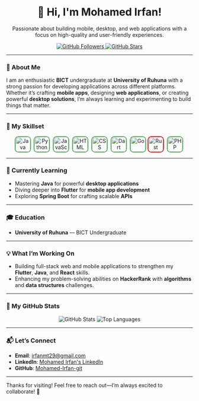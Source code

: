 <div align="center">
  <h1>👋 Hi, I'm Mohamed Irfan!</h1>
  <p>Passionate about building mobile, desktop, and web applications with a focus on high-quality and user-friendly experiences.</p>
  
  <a href="https://github.com/Mohamed-Irfan-git">
    <img src="https://img.shields.io/github/followers/Mohamed-Irfan-git?label=Follow&style=flat&color=blue&labelColor=green&logo=github&logoColor=white" alt="GitHub Followers" />
  </a>
  <a href="https://github.com/Mohamed-Irfan-git?tab=repositories">
    <img src="https://img.shields.io/github/stars/Mohamed-Irfan-git?style=flat&color=yellow&labelColor=purple&logo=github&logoColor=black" alt="GitHub Stars" />
  </a>
  <hr>
</div>

### 🚀 About Me
I am an enthusiastic **BICT** undergraduate at **University of Ruhuna** with a strong passion for developing applications across different platforms. Whether it’s crafting **mobile apps**, designing **web applications**, or creating powerful **desktop solutions**, I’m always learning and experimenting to build things that matter.

---

### 🔧 My Skillset
<div align="center">
  <img src="https://cdn.jsdelivr.net/gh/devicons/devicon/icons/java/java-original.svg" title="Java" width="40" height="40" style="border: 2px solid #4CAF50; border-radius: 10px;"/>&nbsp;
  <img src="https://cdn.jsdelivr.net/gh/devicons/devicon/icons/python/python-original.svg" title="Python" width="40" height="40" style="border: 2px solid #4CAF50; border-radius: 10px;"/>&nbsp;
  <img src="https://cdn.jsdelivr.net/gh/devicons/devicon/icons/javascript/javascript-original.svg" title="JavaScript" width="40" height="40" style="border: 2px solid #4CAF50; border-radius: 10px;"/>&nbsp;
  <img src="https://cdn.jsdelivr.net/gh/devicons/devicon/icons/html5/html5-original.svg" title="HTML" width="40" height="40" style="border: 2px solid #4CAF50; border-radius: 10px;"/>&nbsp;
  <img src="https://cdn.jsdelivr.net/gh/devicons/devicon/icons/css3/css3-original.svg" title="CSS" width="40" height="40" style="border: 2px solid #4CAF50; border-radius: 10px;"/>&nbsp;
  <img src="https://cdn.jsdelivr.net/gh/devicons/devicon/icons/dart/dart-original.svg" title="Dart" width="40" height="40" style="border: 2px solid #4CAF50; border-radius: 10px;"/>&nbsp;
 
 <img src="https://cdn.jsdelivr.net/gh/devicons/devicon/icons/go/go-original-wordmark.svg" title="Go" width="40" height="40" style="border: 2px solid #4CAF50; border-radius: 10px;"/>
<img src="https://upload.wikimedia.org/wikipedia/commons/4/4d/Rust_programming_language_logo_2021.svg" title="Rust" width="40" height="40" style="border: 2px solid #FF0000; border-radius: 10px;"/>&nbsp;
  <img src="https://cdn.jsdelivr.net/gh/devicons/devicon/icons/php/php-original.svg" title="PHP" width="40" height="40" style="border: 2px solid #4CAF50; border-radius: 10px;"/>&nbsp;
</div>

---

### 🧠 Currently Learning
- Mastering **Java** for powerful **desktop applications**
- Diving deeper into **Flutter** for **mobile app development**
- Exploring **Spring Boot** for crafting scalable **APIs**

---

### 🎓 Education
- **University of Ruhuna** — BICT Undergraduate

---

### 💡 What I’m Working On
- Building full-stack web and mobile applications to strengthen my **Flutter**, **Java**, and **React** skills.
- Enhancing my problem-solving abilities on **HackerRank** with **algorithms** and **data structures** challenges.

---

### 🌟 My GitHub Stats
<div align="center">
  <img src="https://github-readme-stats.vercel.app/api?username=Mohamed-Irfan-git&show_icons=true&theme=radical&count_private=true" alt="GitHub Stats" />
  <img src="https://github-readme-stats.vercel.app/api/top-langs/?username=Mohamed-Irfan-git&layout=compact&theme=radical&count_private=true" alt="Top Languages" />
</div>

---

### 📬 Let’s Connect
- **Email**: irfanmt29@gmail.com
- **LinkedIn**: [Mohamed Irfan's LinkedIn](https://www.linkedin.com/in/mohamed-irfan-293882325)
- **GitHub**: [Mohamed-Irfan-git](https://github.com/Mohamed-Irfan-git)

---

Thanks for visiting! Feel free to reach out—I’m always excited to collaborate! 🚀
